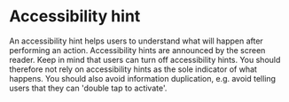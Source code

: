 # Accessibility hint

An accessibility hint helps users to understand what will happen after performing an action. Accessibility hints are announced by the screen reader. Keep in mind that users can turn off accessibility hints. You should therefore not rely on accessibility hints as the sole indicator of what happens. You should also avoid information duplication, e.g. avoid telling users that they can 'double tap to activate'.
